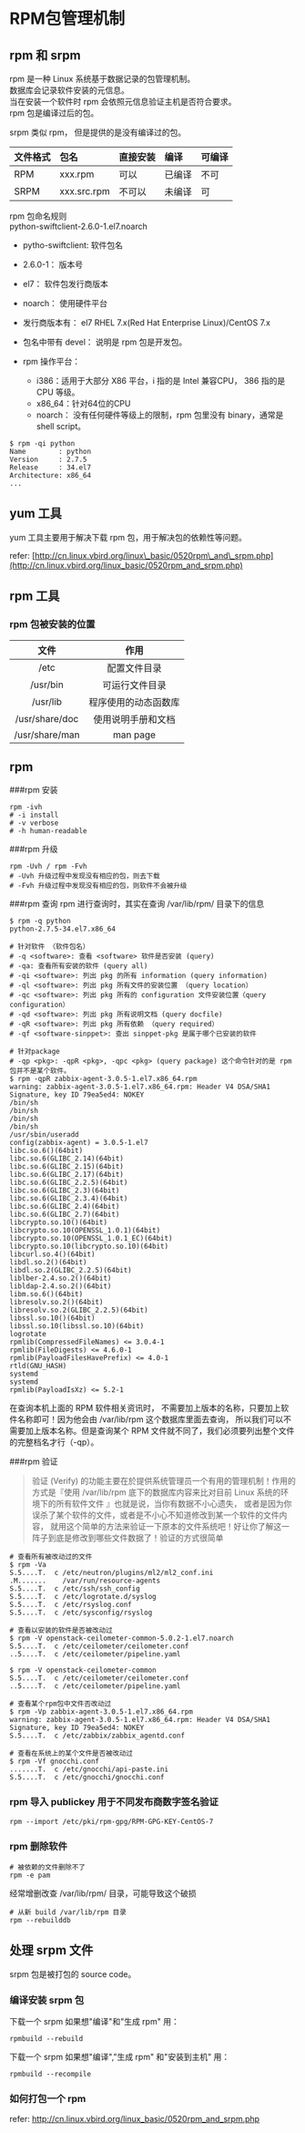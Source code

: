 # RPM包管理机制

## rpm 和 srpm

rpm 是一种 Linux 系统基于数据记录的包管理机制。  
数据库会记录软件安装的元信息。  
当在安装一个软件时 rpm 会依照元信息验证主机是否符合要求。  
rpm 包是编译过后的包。

srpm 类似 rpm， 但是提供的是没有编译过的包。

| 文件格式 | 包名 | 直接安装 | 编译 | 可编译 |
| :--- | :--- | :--- | :--- | :--- |
| RPM | xxx.rpm | 可以 | 已编译 | 不可 |
| SRPM | xxx.src.rpm | 不可以 | 未编译 | 可 |

rpm 包命名规则  
python-swiftclient-2.6.0-1.el7.noarch

* pytho-swiftclient: 软件包名
* 2.6.0-1： 版本号
* el7： 软件包发行商版本
* noarch： 使用硬件平台

* 发行商版本有： el7 RHEL 7.x\(Red Hat Enterprise Linux\)/CentOS 7.x

* 包名中带有 devel： 说明是 rpm 包是开发包。
* rpm 操作平台：
  * i386：适用于大部分 X86 平台，i 指的是 Intel 兼容CPU， 386 指的是 CPU 等级。 
  * x86\_64：针对64位的CPU
  * noarch： 没有任何硬件等级上的限制，rpm 包里没有 binary，通常是 shell script。
  
```
$ rpm -qi python
Name        : python
Version     : 2.7.5
Release     : 34.el7
Architecture: x86_64
...
```

## yum 工具

yum 工具主要用于解决下载 rpm 包，用于解决包的依赖性等问题。

refer: [http://cn.linux.vbird.org/linux\_basic/0520rpm\_and\_srpm.php](http://cn.linux.vbird.org/linux_basic/0520rpm_and_srpm.php)

## rpm 工具

### rpm 包被安装的位置

| 文件 | 作用 |
| :---: | :---: |
| /etc | 配置文件目录 |
| /usr/bin | 可运行文件目录 |
| /usr/lib | 程序使用的动态函数库 |
| /usr/share/doc | 使用说明手册和文档 |
| /usr/share/man | man page |


## rpm 
###rpm 安装
```
rpm -ivh
# -i install
# -v verbose
# -h human-readable
```

###rpm 升级
```
rpm -Uvh / rpm -Fvh
# -Uvh 升级过程中发现没有相应的包，则去下载
# -Fvh 升级过程中发现没有相应的包，则软件不会被升级
```

###rpm 查询
rpm 进行查询时，其实在查询 /var/lib/rpm/ 目录下的信息
```
$ rpm -q python
python-2.7.5-34.el7.x86_64

# 针对软件 （软件包名）
# -q <software>: 查看 <software> 软件是否安装 (query)
# -qa: 查看所有安装的软件 (query all)
# -qi <software>: 列出 pkg 的所有 information (query information)
# -ql <software>: 列出 pkg 所有文件的安装位置 （query location）
# -qc <software>: 列出 pkg 所有的 configuration 文件安装位置（query configuration）
# -qd <software>: 列出 pkg 所有说明文档 (query docfile)
# -qR <software>: 列出 pkg 所有依赖 （query required）
# -qf <software-sinppet>: 查出 sinppet-pkg 是属于哪个已安装的软件

# 针对package
# -qp <pkg>: -qpR <pkg>, -qpc <pkg> (query package) 这个命令针对的是 rpm 包并不是某个软件。
$ rpm -qpR zabbix-agent-3.0.5-1.el7.x86_64.rpm
warning: zabbix-agent-3.0.5-1.el7.x86_64.rpm: Header V4 DSA/SHA1 Signature, key ID 79ea5ed4: NOKEY
/bin/sh
/bin/sh
/bin/sh
/bin/sh
/usr/sbin/useradd
config(zabbix-agent) = 3.0.5-1.el7
libc.so.6()(64bit)
libc.so.6(GLIBC_2.14)(64bit)
libc.so.6(GLIBC_2.15)(64bit)
libc.so.6(GLIBC_2.17)(64bit)
libc.so.6(GLIBC_2.2.5)(64bit)
libc.so.6(GLIBC_2.3)(64bit)
libc.so.6(GLIBC_2.3.4)(64bit)
libc.so.6(GLIBC_2.4)(64bit)
libc.so.6(GLIBC_2.7)(64bit)
libcrypto.so.10()(64bit)
libcrypto.so.10(OPENSSL_1.0.1)(64bit)
libcrypto.so.10(OPENSSL_1.0.1_EC)(64bit)
libcrypto.so.10(libcrypto.so.10)(64bit)
libcurl.so.4()(64bit)
libdl.so.2()(64bit)
libdl.so.2(GLIBC_2.2.5)(64bit)
liblber-2.4.so.2()(64bit)
libldap-2.4.so.2()(64bit)
libm.so.6()(64bit)
libresolv.so.2()(64bit)
libresolv.so.2(GLIBC_2.2.5)(64bit)
libssl.so.10()(64bit)
libssl.so.10(libssl.so.10)(64bit)
logrotate
rpmlib(CompressedFileNames) <= 3.0.4-1
rpmlib(FileDigests) <= 4.6.0-1
rpmlib(PayloadFilesHavePrefix) <= 4.0-1
rtld(GNU_HASH)
systemd
systemd
rpmlib(PayloadIsXz) <= 5.2-1
```
在查询本机上面的 RPM 软件相关资讯时， 不需要加上版本的名称，只要加上软件名称即可！因为他会由 /var/lib/rpm 这个数据库里面去查询， 所以我们可以不需要加上版本名称。但是查询某个 RPM 文件就不同了，我们必须要列出整个文件的完整档名才行（-qp）。

###rpm 验证

> 验证 (Verify) 的功能主要在於提供系统管理员一个有用的管理机制！作用的方式是『使用 /var/lib/rpm 底下的数据库内容来比对目前 Linux 系统的环境下的所有软件文件 』也就是说，当你有数据不小心遗失， 或者是因为你误杀了某个软件的文件，或者是不小心不知道修改到某一个软件的文件内容， 就用这个简单的方法来验证一下原本的文件系统吧！好让你了解这一阵子到底是修改到哪些文件数据了！验证的方式很简单

```
# 查看所有被改动过的文件
$ rpm -Va
S.5....T.  c /etc/neutron/plugins/ml2/ml2_conf.ini
.M.......    /var/run/resource-agents
S.5....T.  c /etc/ssh/ssh_config
S.5....T.  c /etc/logrotate.d/syslog
S.5....T.  c /etc/rsyslog.conf
S.5....T.  c /etc/sysconfig/rsyslog

# 查看以安装的软件是否被改动过
$ rpm -V openstack-ceilometer-common-5.0.2-1.el7.noarch
S.5....T.  c /etc/ceilometer/ceilometer.conf
..5....T.  c /etc/ceilometer/pipeline.yaml

$ rpm -V openstack-ceilometer-common
S.5....T.  c /etc/ceilometer/ceilometer.conf
..5....T.  c /etc/ceilometer/pipeline.yaml

# 查看某个rpm包中文件否改动过
$ rpm -Vp zabbix-agent-3.0.5-1.el7.x86_64.rpm
warning: zabbix-agent-3.0.5-1.el7.x86_64.rpm: Header V4 DSA/SHA1 Signature, key ID 79ea5ed4: NOKEY
S.5....T.  c /etc/zabbix/zabbix_agentd.conf

# 查看在系统上的某个文件是否被改动过
$ rpm -Vf gnocchi.conf
.......T.  c /etc/gnocchi/api-paste.ini
S.5....T.  c /etc/gnocchi/gnocchi.conf
```

### rpm 导入 publickey 用于不同发布商数字签名验证
```
rpm --import /etc/pki/rpm-gpg/RPM-GPG-KEY-CentOS-7
```

### rpm 删除软件
```
# 被依赖的文件删除不了
rpm -e pam
```

经常增删改查 /var/lib/rpm/ 目录，可能导致这个破损
```
# 从新 build /var/lib/rpm 目录
rpm --rebuilddb
```

## 处理 srpm 文件
srpm 包是被打包的 source code。 

### 编译安装 srpm 包
下载一个 srpm 如果想"编译"和"生成 rpm" 用：
```
rpmbuild --rebuild 
```
下载一个 srpm 如果想"编译","生成 rpm" 和"安装到主机"  用：
```
rpmbuild --recompile
```

### 如何打包一个 rpm
refer: http://cn.linux.vbird.org/linux_basic/0520rpm_and_srpm.php









